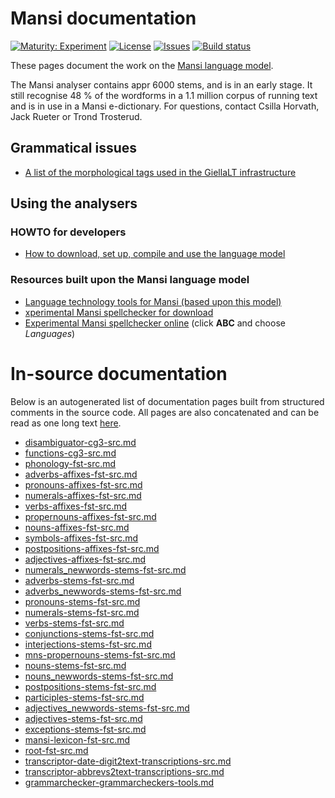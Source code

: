 # Mansi documentation

[![Maturity: Experiment](https://img.shields.io/badge/Maturity-Experiment-black.svg)](https://giellalt.github.io/MaturityClassification.html)
[![License](https://img.shields.io/github/license/giellalt/lang-mns)](https://raw.githubusercontent.com/giellalt/lang-mns/main/LICENSE)
[![Issues](https://img.shields.io/github/issues/giellalt/lang-mns)](https://github.com/giellalt/lang-mns/issues)
[![Build status](https://github.com/giellalt/lang-mns/workflows/Speller%20CI+CD/badge.svg)](https://github.com/giellalt/lang-mns/actions)

These pages document the work on the [Mansi language model](https://github.com/giellalt/lang-mns).

The Mansi analyser contains appr 6000 stems, and is in an early stage. It
still recognise 48 % of the wordforms in a 1.1 million corpus of
running text and is in use in a Mansi e-dictionary.  For questions,
contact Csilla Horvath, Jack Rueter or Trond Trosterud.


## Grammatical issues

* [A list of the morphological tags used in the GiellaLT infrastructure](/lang/common/MorphologicalTags.html)


## Using the analysers

### HOWTO for developers

* [How to download, set up, compile and use the language model](/tools/docu-sme-manual.html)

### Resources built upon the Mansi language model

* [Language technology tools for Mansi (based upon this model)](https://giellatekno.uit.no/cgi/index.mns.eng.html)
* [xperimental Mansi spellchecker for download](https://divvun.org/proofing/proofing.html)
* [Experimental Mansi spellchecker online](https://divvun.org/proofing/online-speller.html) (click **ABC** and choose *Languages*)

# In-source documentation

Below is an autogenerated list of documentation pages built from structured comments in the source code. All pages are also concatenated and can be read as one long text [here](mns.md).
* [disambiguator-cg3-src.md](disambiguator-cg3-src.md)
* [functions-cg3-src.md](functions-cg3-src.md)
* [phonology-fst-src.md](phonology-fst-src.md)
* [adverbs-affixes-fst-src.md](adverbs-affixes-fst-src.md)
* [pronouns-affixes-fst-src.md](pronouns-affixes-fst-src.md)
* [numerals-affixes-fst-src.md](numerals-affixes-fst-src.md)
* [verbs-affixes-fst-src.md](verbs-affixes-fst-src.md)
* [propernouns-affixes-fst-src.md](propernouns-affixes-fst-src.md)
* [nouns-affixes-fst-src.md](nouns-affixes-fst-src.md)
* [symbols-affixes-fst-src.md](symbols-affixes-fst-src.md)
* [postpositions-affixes-fst-src.md](postpositions-affixes-fst-src.md)
* [adjectives-affixes-fst-src.md](adjectives-affixes-fst-src.md)
* [numerals_newwords-stems-fst-src.md](numerals_newwords-stems-fst-src.md)
* [adverbs-stems-fst-src.md](adverbs-stems-fst-src.md)
* [adverbs_newwords-stems-fst-src.md](adverbs_newwords-stems-fst-src.md)
* [pronouns-stems-fst-src.md](pronouns-stems-fst-src.md)
* [numerals-stems-fst-src.md](numerals-stems-fst-src.md)
* [verbs-stems-fst-src.md](verbs-stems-fst-src.md)
* [conjunctions-stems-fst-src.md](conjunctions-stems-fst-src.md)
* [interjections-stems-fst-src.md](interjections-stems-fst-src.md)
* [mns-propernouns-stems-fst-src.md](mns-propernouns-stems-fst-src.md)
* [nouns-stems-fst-src.md](nouns-stems-fst-src.md)
* [nouns_newwords-stems-fst-src.md](nouns_newwords-stems-fst-src.md)
* [postpositions-stems-fst-src.md](postpositions-stems-fst-src.md)
* [participles-stems-fst-src.md](participles-stems-fst-src.md)
* [adjectives_newwords-stems-fst-src.md](adjectives_newwords-stems-fst-src.md)
* [adjectives-stems-fst-src.md](adjectives-stems-fst-src.md)
* [exceptions-stems-fst-src.md](exceptions-stems-fst-src.md)
* [mansi-lexicon-fst-src.md](mansi-lexicon-fst-src.md)
* [root-fst-src.md](root-fst-src.md)
* [transcriptor-date-digit2text-transcriptions-src.md](transcriptor-date-digit2text-transcriptions-src.md)
* [transcriptor-abbrevs2text-transcriptions-src.md](transcriptor-abbrevs2text-transcriptions-src.md)
* [grammarchecker-grammarcheckers-tools.md](grammarchecker-grammarcheckers-tools.md)
